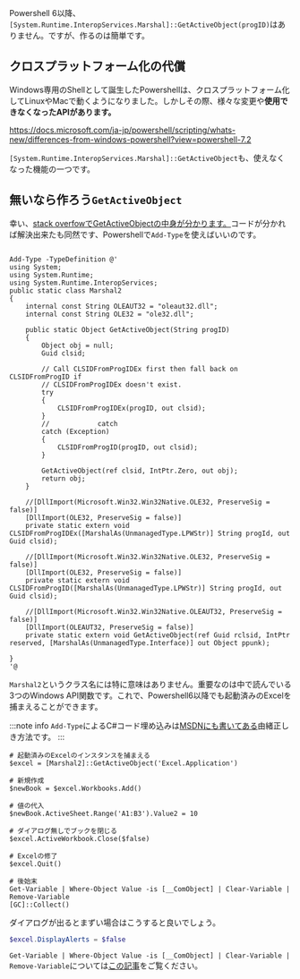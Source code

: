 <!--
title:   Powershell 6以降でもGetActiveObject()でExcelを呼ぶ方法
tags:    Excel,PowerShell
id:      e57f1fb165cf2ea33092
private: false
-->


Powershell 6以降、`[System.Runtime.InteropServices.Marshal]::GetActiveObject(progID)`はありません。ですが、作るのは簡単です。

## クロスプラットフォーム化の代償

Windows専用のShellとして誕生したPowershellは、クロスプラットフォーム化してLinuxやMacで動くようになりました。しかしその際、様々な変更や**使用できなくなったAPIがあります。**

https://docs.microsoft.com/ja-jp/powershell/scripting/whats-new/differences-from-windows-powershell?view=powershell-7.2

`[System.Runtime.InteropServices.Marshal]::GetActiveObject`も、使えなくなった機能の一つです。

## 無いなら作ろう`GetActiveObject`

幸い、[stack overfowでGetActiveObjectの中身が分かります。](https://stackoverflow.com/a/65496277)コードが分かれば解決出来たも同然です、Powershellで`Add-Type`を使えばいいのです。

```powershell:GetActiveObject_自作

Add-Type -TypeDefinition @'
using System;
using System.Runtime;
using System.Runtime.InteropServices;
public static class Marshal2
{
    internal const String OLEAUT32 = "oleaut32.dll";
    internal const String OLE32 = "ole32.dll";

    public static Object GetActiveObject(String progID)
    {
        Object obj = null;
        Guid clsid;

        // Call CLSIDFromProgIDEx first then fall back on CLSIDFromProgID if
        // CLSIDFromProgIDEx doesn't exist.
        try
        {
            CLSIDFromProgIDEx(progID, out clsid);
        }
        //            catch
        catch (Exception)
        {
            CLSIDFromProgID(progID, out clsid);
        }

        GetActiveObject(ref clsid, IntPtr.Zero, out obj);
        return obj;
    }

    //[DllImport(Microsoft.Win32.Win32Native.OLE32, PreserveSig = false)]
    [DllImport(OLE32, PreserveSig = false)]
    private static extern void CLSIDFromProgIDEx([MarshalAs(UnmanagedType.LPWStr)] String progId, out Guid clsid);

    //[DllImport(Microsoft.Win32.Win32Native.OLE32, PreserveSig = false)]
    [DllImport(OLE32, PreserveSig = false)]
    private static extern void CLSIDFromProgID([MarshalAs(UnmanagedType.LPWStr)] String progId, out Guid clsid);

    //[DllImport(Microsoft.Win32.Win32Native.OLEAUT32, PreserveSig = false)]
    [DllImport(OLEAUT32, PreserveSig = false)]
    private static extern void GetActiveObject(ref Guid rclsid, IntPtr reserved, [MarshalAs(UnmanagedType.Interface)] out Object ppunk);

}
'@

```

`Marshal2`というクラス名には特に意味はありません。重要なのは中で読んでいる3つのWindows API関数です。これで、Powershell6以降でも起動済みのExcelを捕まえることができます。

:::note info
`Add-Type`によるC#コード埋め込みは[MSDNにも書いてある](https://docs.microsoft.com/en-us/powershell/module/microsoft.powershell.utility/add-type?view=powershell-7.2#examples)由緒正しき方法です。
:::

```powershell:使い方はPowershell5.1までのGetActiveObject(progID)と同じ
# 起動済みのExcelのインスタンスを捕まえる
$excel = [Marshal2]::GetActiveObject('Excel.Application')

# 新規作成
$newBook = $excel.Workbooks.Add()

# 値の代入
$newBook.ActiveSheet.Range('A1:B3').Value2 = 10

# ダイアログ無しでブックを閉じる
$excel.ActiveWorkbook.Close($false)

# Excelの修了
$excel.Quit()

# 後始末
Get-Variable | Where-Object Value -is [__ComObject] | Clear-Variable | Remove-Variable
[GC]::Collect()
```

ダイアログが出るとまずい場合はこうすると良いでしょう。

```powershell
$excel.DisplayAlerts = $false
```

`Get-Variable | Where-Object Value -is [__ComObject] | Clear-Variable | Remove-Variable`については[この記事](https://qiita.com/SilkyFowl/items/b4b6271619bd6d3824f7)をご覧ください。

